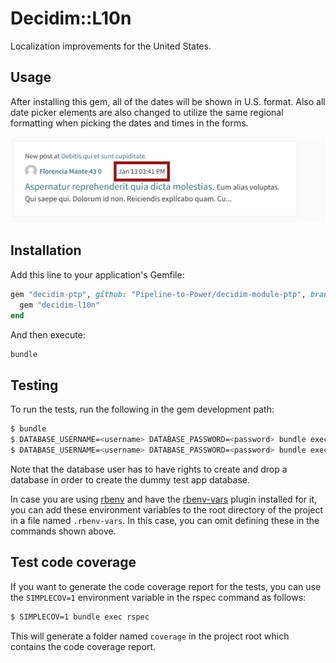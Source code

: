 # Decidim::L10n

Localization improvements for the United States.

## Usage

After installing this gem, all of the dates will be shown in U.S. format. Also
all date picker elements are also changed to utilize the same regional
formatting when picking the dates and times in the forms.

![U.S date formats](docs/date_change.png)


## Installation

Add this line to your application's Gemfile:

```ruby
gem "decidim-ptp", github: "Pipeline-to-Power/decidim-module-ptp", branch: "release/0.26-stable" do
  gem "decidim-l10n"
end
```

And then execute:

```bash
bundle
```
## Testing

To run the tests, run the following in the gem development path:

```bash
$ bundle
$ DATABASE_USERNAME=<username> DATABASE_PASSWORD=<password> bundle exec rake test_app
$ DATABASE_USERNAME=<username> DATABASE_PASSWORD=<password> bundle exec rspec
```

Note that the database user has to have rights to create and drop a database in
order to create the dummy test app database.

In case you are using [rbenv](https://github.com/rbenv/rbenv) and have the
[rbenv-vars](https://github.com/rbenv/rbenv-vars) plugin installed for it, you
can add these environment variables to the root directory of the project in a
file named `.rbenv-vars`. In this case, you can omit defining these in the
commands shown above.

## Test code coverage

If you want to generate the code coverage report for the tests, you can use
the `SIMPLECOV=1` environment variable in the rspec command as follows:

```bash
$ SIMPLECOV=1 bundle exec rspec
```

This will generate a folder named `coverage` in the project root which contains
the code coverage report.
